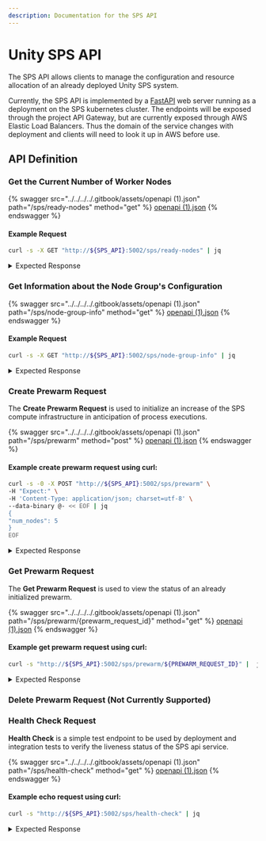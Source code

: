 ```yaml
---
description: Documentation for the SPS API
---
```


# Unity SPS API

The SPS API allows clients to manage the configuration and resource allocation of an already deployed Unity SPS system.

Currently, the SPS API is implemented by a [FastAPI](https://fastapi.tiangolo.com/) web server running as a deployment on the SPS kubernetes cluster. The endpoints will be exposed through the project API Gateway, but are currently exposed through AWS Elastic Load Balancers. Thus the domain of the service changes with deployment and clients will need to look it up in AWS before use.

## API Definition

### Get the Current Number of Worker Nodes

{% swagger src="../../../../.gitbook/assets/openapi (1).json" path="/sps/ready-nodes" method="get" %}
[openapi (1).json](<../../../../.gitbook/assets/openapi (1).json>)
{% endswagger %}

#### Example Request

```sh
curl -s -X GET "http://${SPS_API}:5002/sps/ready-nodes" | jq
```

<details>

<summary>Expected Response</summary>

```json
{
  "ready_nodes": 3
}
```

</details>

### Get Information about the Node Group's Configuration

{% swagger src="../../../../.gitbook/assets/openapi (1).json" path="/sps/node-group-info" method="get" %}
[openapi (1).json](<../../../../.gitbook/assets/openapi (1).json>)
{% endswagger %}

#### Example Request

```sh
curl -s -X GET "http://${SPS_API}:5002/sps/node-group-info" | jq
```

<details>

<summary>Expected Response</summary>

```json
{
  "instance_types": [
    "m3.medium"
  ],
  "desired_size": 3,
  "min_size": 0,
  "max_size": 10,
  "ready_nodes": 3
}
```



</details>

### Create Prewarm Request

The **Create Prewarm Request** is used to initialize an increase of the SPS compute infrastructure in anticipation of process executions.

{% swagger src="../../../../.gitbook/assets/openapi (1).json" path="/sps/prewarm" method="post" %}
[openapi (1).json](<../../../../.gitbook/assets/openapi (1).json>)
{% endswagger %}

#### &#x20;Example create prewarm request using curl:

```sh
curl -s -0 -X POST "http://${SPS_API}:5002/sps/prewarm" \
-H "Expect:" \
-H 'Content-Type: application/json; charset=utf-8' \
--data-binary @- << EOF | jq
{ 
"num_nodes": 5
}
EOF
```

<details>

<summary>Expected Response</summary>

```json
{
  "success": true,
  "message": "Prewarm request accepted with ID 3122702a-8242-45ea-974d-b1ad5c33fe4a",
  "prewarm_request_id": "3122702a-8242-45ea-974d-b1ad5c33fe4a"
}
```

</details>

### Get Prewarm Request

The **Get Prewarm Request** is used to view the status of an already initialized prewarm.

{% swagger src="../../../../.gitbook/assets/openapi (1).json" path="/sps/prewarm/{prewarm_request_id}" method="get" %}
[openapi (1).json](<../../../../.gitbook/assets/openapi (1).json>)
{% endswagger %}

#### Example get prewarm request using curl:

```sh
curl -s "http://${SPS_API}:5002/sps/prewarm/${PREWARM_REQUEST_ID}" |  jq 
```

<details>

<summary>Expected Response</summary>

```json
{
  "status": "Running",
  "last_update_timestamp": "2023-03-29T21:32:33.066399",
  "num_nodes": 1,
  "ready_nodes": 2,
  "node_group_update": {
    "id": "1c6aa0e8-197f-319f-9cc9-97b1639d5b3e",
    "status": "Successful",
    "type": "ConfigUpdate",
    "params": [
      {
        "type": "DesiredSize",
        "value": "1"
      }
    ],
    "createdAt": "2023-03-29T21:31:41.550000+00:00",
    "errors": []
  },
  "error": null
}
```

</details>

### Delete Prewarm Request (Not Currently Supported)

### Health Check Request

**Health Check** is a simple test endpoint to be used by deployment and integration tests to verify the liveness status of the SPS api service.

{% swagger src="../../../../.gitbook/assets/openapi (1).json" path="/sps/health-check" method="get" %}
[openapi (1).json](<../../../../.gitbook/assets/openapi (1).json>)
{% endswagger %}

#### Example echo request using curl:

```sh
curl -s "http://${SPS_API}:5002/sps/health-check" | jq
```

<details>

<summary>Expected Response</summary>

```json
{
    "message": "The U-SPS On-Demand API is running and accessible"
}
```

</details>

